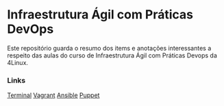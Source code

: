 # Infraestrutura Ágil com Práticas DevOps

Este repositório guarda o resumo dos items e anotações interessantes a respeito das aulas do curso de Infraestrutura Ágil com Práticas Devops da 4Linux.

### Links

[Terminal](https://dragonflycreative.com.br/terminal.html)
[Vagrant](https://dragonflycreative.com.br/vagrant.html)
[Ansible](https://dragonflycreative.com.br/ansible.html)
[Puppet](https://dragonflycreative.com.br/puppet.html)
